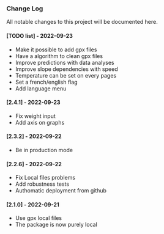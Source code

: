 ### Change Log
All notable changes to this project will be documented here. 

#### [TODO list] - 2022-09-23
 
- Make it possible to add gpx files
- Have a algorithm to clean gpx files
- Improve predictions with data analyses
- Improve slope dependencies with speed
- Temperature can be set on every pages
- Set a french/english flag
- Add language menu

#### [2.4.1] - 2022-09-23

- Fix weight input
- Add axis on graphs

#### [2.3.2] - 2022-09-22

- Be in production mode

#### [2.2.6] - 2022-09-22
 
- Fix Local files problems
- Add robustness tests
- Authomatic deployment from github

#### [2.1.0] - 2022-09-21
  
- Use gpx local files
- The package is now purely local
 